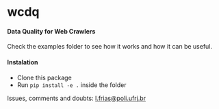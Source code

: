 # wcdq
#### Data Quality for Web Crawlers

Check the examples folder to see how it works and how it can be useful.

#### Instalation

- Clone this package
- Run `pip install -e .` inside the folder

Issues, comments and doubts: l.frias@poli.ufrj.br
